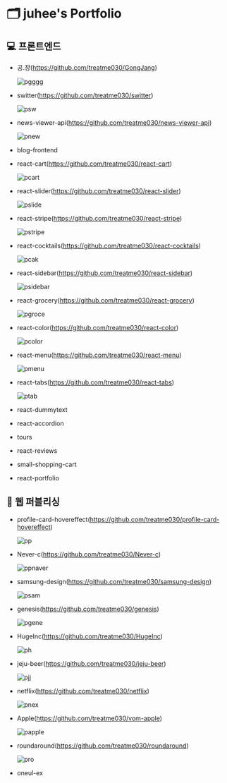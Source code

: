 # 🗂 juhee's Portfolio

## 💻 프론트엔드

 * 공.장(https://github.com/treatme030/GongJang)

   ![pgggg](https://user-images.githubusercontent.com/74355328/147446906-55418450-ae89-4751-9054-dedd0310af51.gif)
   
 * switter(https://github.com/treatme030/switter)

   ![psw](https://user-images.githubusercontent.com/74355328/147448278-774fcb8f-1b13-47d8-8b69-efed1d59e698.gif)
   
 * news-viewer-api(https://github.com/treatme030/news-viewer-api)

   ![pnew](https://user-images.githubusercontent.com/74355328/147448724-657de293-dc6b-40c8-ad86-d9d091e0bef2.gif)
   
 * blog-frontend
 * react-cart(https://github.com/treatme030/react-cart)

   ![pcart](https://user-images.githubusercontent.com/74355328/147455481-1f5eaad5-9b19-4042-a000-6ece21360d26.gif)
   
 * react-slider(https://github.com/treatme030/react-slider)

   ![pslide](https://user-images.githubusercontent.com/74355328/147460753-5bb30f78-ba75-4a84-8467-f45ed1a2f42a.gif)
   
 * react-stripe(https://github.com/treatme030/react-stripe)

   ![pstripe](https://user-images.githubusercontent.com/74355328/147457991-dc7f76f8-a9b4-45d4-956a-c4fc7980905c.gif)
   
 * react-cocktails(https://github.com/treatme030/react-cocktails)

   ![pcak](https://user-images.githubusercontent.com/74355328/147458758-97b4d4e5-03b0-4001-be34-639e63924ab5.gif)
   
 * react-sidebar(https://github.com/treatme030/react-sidebar)

   ![psidebar](https://user-images.githubusercontent.com/74355328/147461140-2d0d5972-2537-4e8c-8b8b-28736db5cbd6.gif)
    
 * react-grocery(https://github.com/treatme030/react-grocery)

   ![pgroce](https://user-images.githubusercontent.com/74355328/147462146-01393800-8ad8-4bc0-a558-df78a43d89e9.gif)
   
 * react-color(https://github.com/treatme030/react-color)

   ![pcolor](https://user-images.githubusercontent.com/74355328/147462559-34382cf4-8e48-46dd-859e-c6c49a204456.gif)
   
 * react-menu(https://github.com/treatme030/react-menu)

   ![pmenu](https://user-images.githubusercontent.com/74355328/147473355-8c5fb261-5e9a-4890-8266-88a1414fbc75.gif)
   
 * react-tabs(https://github.com/treatme030/react-tabs)

   ![ptab](https://user-images.githubusercontent.com/74355328/147473768-43f9db65-513d-4898-8a20-403e8b17779f.gif)
   
 * react-dummytext
 * react-accordion
 * tours
 * react-reviews
 * small-shopping-cart
 * react-portfolio

## 🎨 웹 퍼블리싱

 * profile-card-hovereffect(https://github.com/treatme030/profile-card-hovereffect)
 
   ![pp](https://user-images.githubusercontent.com/74355328/147436421-9199479c-2ad6-4ffe-aff4-c06c6dfcd99b.gif)
   
 * Never-c(https://github.com/treatme030/Never-c)
 
   ![ppnaver](https://user-images.githubusercontent.com/74355328/147437043-02486af9-182a-4e71-aa1b-aafd11a7f092.gif)
   
 * samsung-design(https://github.com/treatme030/samsung-design)
 
   ![psam](https://user-images.githubusercontent.com/74355328/147436873-4338ffae-424e-4dd1-a973-d579a09db05e.gif)
   
 * genesis(https://github.com/treatme030/genesis)
   
   ![pgene](https://user-images.githubusercontent.com/74355328/147437506-b940aabf-7e89-421d-a6db-30ce455c6395.gif)
   
 * HugeInc(https://github.com/treatme030/HugeInc) 
 
   ![ph](https://user-images.githubusercontent.com/74355328/147437689-015878f7-c821-4d4d-abc4-5b30ebf0432e.gif)
   
 * jeju-beer(https://github.com/treatme030/jeju-beer)
 
   ![pjj](https://user-images.githubusercontent.com/74355328/147438257-08c514b4-32c6-4aa4-9960-c83886579c7d.gif)
   
 * netflix(https://github.com/treatme030/netflix)

   ![pnex](https://user-images.githubusercontent.com/74355328/147438716-51e696e9-1420-4ef4-bcd9-56c49f0503fa.gif)
   
 * Apple(https://github.com/treatme030/vom-apple)

   ![papple](https://user-images.githubusercontent.com/74355328/147442160-06ab99bb-64bd-4f8f-aeac-a157a044d8fa.gif)
   
 * roundaround(https://github.com/treatme030/roundaround)

   ![pro](https://user-images.githubusercontent.com/74355328/147443418-272ab283-41fc-4f34-8b6a-5c3899ab5905.gif)
   
 * oneul-ex
